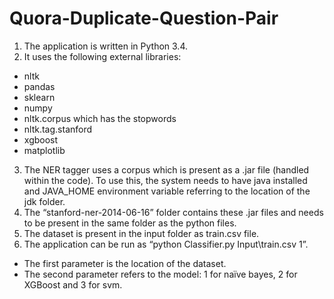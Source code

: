 # Quora-Duplicate-Question-Pair
1. The application is written in Python 3.4.
2. It uses the following external libraries:
  - nltk
  - pandas
  - sklearn
  - numpy
  - nltk.corpus which has the stopwords
  - nltk.tag.stanford
  - xgboost
  - matplotlib
3. The NER tagger uses a corpus which is present as a .jar file (handled within the code). To use this, the system needs to have java installed and JAVA_HOME environment variable referring to the location of the jdk folder.
4. The “stanford-ner-2014-06-16” folder contains these .jar files and needs to be present in the same folder as the python files.
5. The dataset is present in the input folder as train.csv file.
6. The application can be run as “python Classifier.py Input\train.csv 1”.
  - The first parameter is the location of the dataset.
  - The second parameter refers to the model: 1 for naïve bayes, 2 for XGBoost and 3 for svm.
